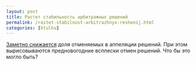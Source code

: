 ```yaml
---
layout: post
title: Растет стабильность арбитражных решений
permalink: /rastet-stabilnost-arbitrazhnyx-reshenij.html
categories: [ktulhu]
---
```



		
<a href="http://rospravosudie.com/research/timeline.html?f0=http%3A%2F%2Frospravosudie.com%2Fetapd-apellyaciya%2Fvidpr-arbitrazh%2Fresult-%25D0%25BE%25D1%2582%25D0%25BC%25D0%25B5%25D0%25BD%25D0%25B8%25D1%2582%25D1%258C-q%2Fsection-results%2F&#038;m0=1&#038;f1=http%3A%2F%2Frospravosudie.com%2Fetapd-apellyaciya%2Fvidpr-arbitrazh%2Fresult-%2B%25D0%25B1%25D0%25B5%25D0%25B7%2B%25D0%25B8%25D0%25B7%25D0%25BC%25D0%25B5%25D0%25BD%25D0%25B5%25D0%25BD%25D0%25B8%25D1%258F-q%2Fsection-results%2F&#038;m1=1&#038;f2=&#038;m2=1&#038;f3=&#038;m3=1&#038;quant=week">Заметно снижается</a> доля отменяемых в аппеляции решений. При этом вырисовываются предновогодние всплески отмен решений. Что бы это могло быть?

			